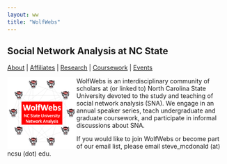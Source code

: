 ```yaml
---
layout: ww
title: "WolfWebs"
---
```

## Social Network Analysis at NC State

[About](/WolfWebs/) | [Affiliates](/WolfWebs/affiliates.html) | [Research](/WolfWebs/research.html) | [Coursework](/WolfWebs/coursework.html) | [Events](/WolfWebs/events.html)

<img align="left" src="logo_small.png">

WolfWebs is an interdisciplinary community of scholars at (or linked to) North Carolina State University devoted to the study and teaching of social network analysis (SNA). We engage in an annual speaker series, teach undergraduate and graduate coursework, and participate in informal discussions about SNA. 

If you would like to join WolfWebs or become part of our email list, please email steve_mcdonald (at) ncsu (dot) edu. 
